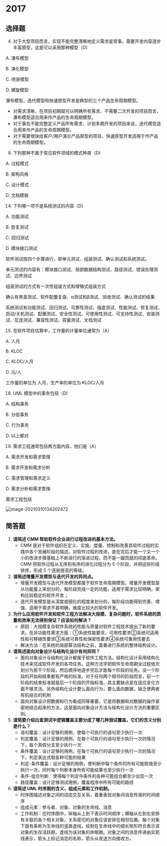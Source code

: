 #  2017

## 选择题

4. 对于大型项目而言，实现不能完整清晰地定义需求是常事，需要开发内容逐步丰富原型，这是可以采用那种模型（D)

A. 瀑布模型

B. 演化模型

C. 喷泉模型

D. 螺旋模型

瀑布模型、迭代模型和快速原型开发是典型的三个产品生命周期模型。

+ 对需求清晰、在项目初期就可以明确所有需求、不需要二次开发的项目而言，瀑布模型适合用来作产品的生命周期模型。
+ 对于事先不能完整定义产品所有需求、计划多期开发的项目来说，迭代模型适合用来作产品的生命周期模型。
+ 对于需要很快给客户/用户演示产品原型的项目，快速原型开发适用于作产品的生命周期模型。

9. 下列那种不属于常见软件领域的模式种类（D)

A. 过程模式

B. 架构风格

C. 设计模式

D. 文档模板  

14. 下列哪一项不是系统测试的内容（D)

A. 功能测试

B. 恢复测试

C. 回归测试

D. 模块接口测试

软件测试按四个步骤进行，即单元测试、组装测试、确认测试和系统测试。

单元测试的内容有：模块接口测试、局部数据结构测试、路径测试、错误处理测试、边界测试

组装测试的方式有一次性组装方式和增殖式组装方式

确认有黑盒测试、软件配置复查、α测试和β测试、验收测试、确认测试的结果

系统测试有功能测试、回归测试、可靠性测试、强度测试、性能测试、恢复测试、启动/关机测试、配置测试、安全性测试、可使用性测试、可支持性测试、安装测试、互连测试、兼容性测试、容量测试、文档测试

15. 在软件项目估算中，工作量的计量单位通常为（A）

A. 人月

B. KLOC

C. KLOC/人月

D. 元/人

工作量的单位为 人月，生产率的单位为 KLOC/人月

18. UML 模型中的事务包括（D)

A. 结构事务

B. 分组事务

C. 行为事务

D. 以上都对

19. 需求工程通常包括两方面内容，他们是（A）

A. 需求开发和需求管理

B. 需求开发和需求分析

C. 需求管理和需求定义

D. 需求分析和需求管理

需求工程包括                        

![image-20210310134202472](F:\哈哈哈\zhengjunren.github.io\docs\.vuepress\public\soft_engineering\image-20210310134202472.png)

## 简答题

1. **请简述 CMM 帮助软件企业进行过程改进的基本方法。**
   + CMM 是对于软件组织在定义、实施、度量、控制和改善其软件过程的实践中各个发展阶段的描述。对软件过程的改进，是在完后才能一个又一个小的改进步骤基础上不断进行的渐进过程，而不是一蹴而就的彻底革命。CMM 把软件过程从无序到有序的进化过程分为 5 个阶段，并把这些阶级排序，形成 5 个逐层提高的等级。
2. **请简述增量开发模型与迭代开发的异同点。**
   + 增量开发模型与迭代开发模型都属于软件生命周期模型。增量开发模型是从功能量上来划分的，每阶段完成一定的功能，适用于需求比较明确，架构比较稳定的软件开发；
   + 迭代开发模型是从深度或细化的程度来划分的，每阶段功能得到完善、增强、适用于需求不甚明确，难度比较大的软件开发。
3. **为什么应用软件开发和软件工程方法解决大规模、复杂问题时，软件系统的质量和效率无法得到保证？应该如何解决？**
   + 原因：大规模复杂软件系统的性能与质量对软件工程技术提出了新的要求。在非功能性需求方面：①系统性能要求，可用性要求②系统可适用性和可移植性要求③系统可靠性和保密性要求④系统可重用性要去
   + 解决方法：在系统的局部算法结构之前，着重进行系统的整体结构设计。
4. **请简述面向对象设计与结构化设计有何异同？**
   + 面向对象设计与结构化设计都属于软件工程方法。结构化设计采用结构化技术来完成软件开发的各项任务。这种方法学把软件生命周期全过程依次划分为若干个阶段，然后顺序地逐步完后才能每个阶段的任务。没一个阶段的开始和结束都有严格的标准，对于任何两个相邻的阶段而言，前一个阶段的结束标准就是后一个阶段的开始标准。其主要缺点是在适应变化方面不够灵活。另外结构化设计要么面向行为，要么面向数据，缺乏使两者有机结合的机制
   + 面向对象设计把数据和行为看成同等重要，它是将数据和对数据的操作紧密地结合起来的方法，这是面向对象设计方法与结构化设计方法的重要区别。
5. **请简要介绍白盒测试中逻辑覆盖主要分成了哪几种测试覆盖，它们的含义分别是什么？**
   + 语句覆盖：设计足够的用例，使每个可执行的语句至少执行一次
   + 判定覆盖：设计足够的用例，在每个可执行的语句至少执行一次的情况下，每个真假分支至少执行一次
   + 条件覆盖：设计足够的用例，在每个可执行的语句至少执行一次的情况下，判定表达式取各种可能的结果
   + 判定-条件覆盖：设计足够的用例，使判断中每个条件的所有可能取值至少执行一次，同时每个判断本身所有可能结果也至少执行一次
   + 条件-组合判断：使得每个判定中条件的各种可能组合都至少出现一次
   + 路径覆盖：设计足够测试用例，覆盖程序中所有可能的路径
6. **请简述 UML 时序图的含义、组成元素和工作机制。**
   + 时序图描述对象之间的动态交互关系，着重表现对象间消息传递的时间顺序
   + 组成元素：参与者、对象、对象的生命线、消息
   + 工作机制：在时序图中，纵轴从上到下表示时间顺序；横轴从左到右安排有关联的各个相关对象，关系密切的对象应该安排在相邻位置。每个对象下面有条称为生命线的竖直虚线，绘制在生命线中的细长矩形符合表示该对象的生存活跃期，虚线为该对象的休眠期。对象之间的消息传递由实箭线表示，箭头上标记消息的名称，箭头从发送方向接收方。

